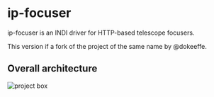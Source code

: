 # ip-focuser

ip-focuser is an INDI driver for HTTP-based telescope focusers.

This version if a fork of the project of the same name by @dokeeffe.

## Overall architecture

![project box](http://www.raguenaud-online.org/cedric/photos/astro/focuser/focuser.png)


